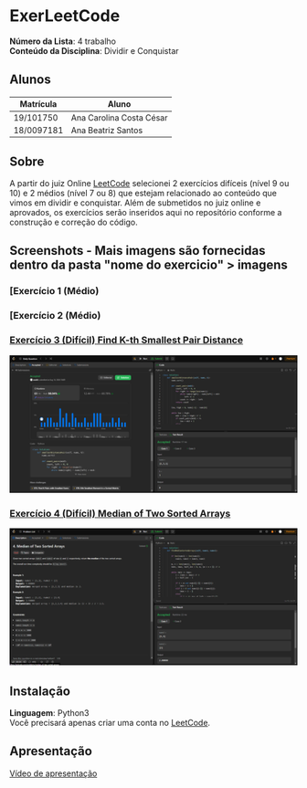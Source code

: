 # ExerLeetCode

**Número da Lista**: 4 trabalho<br>
**Conteúdo da Disciplina**: Dividir e Conquistar<br>

## Alunos
|Matrícula | Aluno |
| -- | -- |
| 19/101750   |  Ana Carolina Costa César |
| 18/0097181   |  Ana Beatriz Santos      |


## Sobre 
A partir do juiz Online [LeetCode](https://leetcode.com/) selecionei 2 exercícios difíceis (nível 9 ou 10) e 2 médios (nível 7 ou 8) que estejam relacionado ao conteúdo que vimos em dividir e conquistar. Além de submetidos no juiz online e aprovados, os exercícios serão inseridos aqui no repositório conforme a construção e correção do código.

## Screenshots - Mais imagens são fornecidas dentro da pasta "nome do exercicio" > imagens

### [Exercício 1 (Médio) 

### [Exercício 2 (Médio) 

### [Exercício 3 (Difícil) Find K-th Smallest Pair Distance](https://leetcode.com/problems/find-k-th-smallest-pair-distance/description)
![submission](Find%20K-th%20Smallest%20Pair%20Distance/images/submission.png)

### [Exercício 4 (Difícil) Median of Two Sorted Arrays](https://leetcode.com/problems/median-of-two-sorted-arrays/description/)
![submission](Median%20of%20Two%20Sorted%20Arrays/imagens/submission.png)
## Instalação 
**Linguagem**: Python3<br>
Você precisará apenas criar uma conta no [LeetCode](https://leetcode.com/).

## Apresentação
[Vídeo de apresentação](https://www.youtube.com/watch?v=G1iUEvDXrMw)
